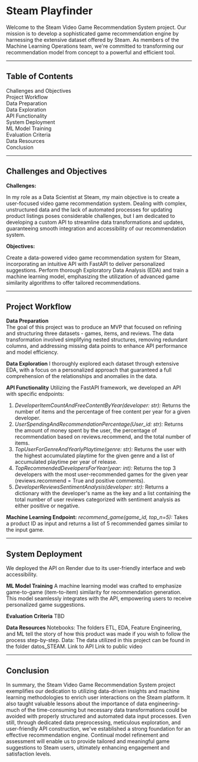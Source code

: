 # Steam Playfinder

Welcome to the Steam Video Game Recommendation System project. Our mission is to develop a sophisticated game recommendation engine by harnessing the extensive dataset offered by Steam. As members of the Machine Learning Operations team, we're committed to transforming our recommendation model from concept to a powerful and efficient tool.

_____________________________________________________________________________________________________________________________________________________________________________________________
## **Table of Contents**
Challenges and Objectives\
Project Workflow\
Data Preparation\
Data Exploration\
API Functionality\
System Deployment\
ML Model Training\
Evaluation Criteria\
Data Resources\
Conclusion

_____________________________________________________________________________________________________________________________________________________________________________________________
## **Challenges and Objectives**

**Challenges:**

In my role as a Data Scientist at Steam, my main objective is to create a user-focused video game recommendation system. Dealing with complex, unstructured data and the lack of automated processes for updating product listings poses considerable challenges, but I am dedicated to developing a custom API to streamline data transformations and updates, guaranteeing smooth integration and accessibility of our recommendation system.

**Objectives:**

Create a data-powered video game recommendation system for Steam, incorporating an intuitive API with FastAPI to deliver personalized suggestions.
Perform thorough Exploratory Data Analysis (EDA) and train a machine learning model, emphasizing the utilization of advanced game similarity algorithms to offer tailored recommendations.
_____________________________________________________________________________________________________________________________________________________________________________________________
## **Project Workflow**
**Data Preparation**\
The goal of this project was to produce an MVP that focused on refining and structuring three datasets - games, items, and reviews. The data transformation involved simplifying nested structures, removing redundant columns, and addressing missing data points to enhance API performance and model efficiency.

**Data Exploration**
I thoroughly explored each dataset through extensive EDA, with a focus on a personalized approach that guaranteed a full comprehension of the relationships and anomalies in the data. 

**API Functionality**
Utilizing the FastAPI framework, we developed an API with specific endpoints:
  1. *DeveloperItemCountAndFreeContentByYear(developer: str):* Returns the number of items and the percentage of free content per year for a given developer.
  2. *UserSpendingAndRecommendationPercentage(User_id: str):* Returns the amount of money spent by the user, the percentage of recommendation based on reviews.recommend, and the total number of items.
  3. *TopUserForGenreAndYearlyPlaytime(genre: str):* Returns the user with the highest accumulated playtime for the given genre and a list of accumulated playtime per year of release.
  4. *TopRecommendedDevelopersForYear(year: int):* Returns the top 3 developers with the most user-recommended games for the given year (reviews.recommend = True and positive comments).
  5. *DeveloperReviewsSentimentAnalysis(developer: str):* Returns a dictionary with the developer's name as the key and a list containing the total number of user reviews categorized with sentiment analysis as either positive or negative.

**Machine Learning Endpoint:**
*recommend_game(game_id, top_n=5):* Takes a product ID as input and returns a list of 5 recommended games similar to the input game.
_____________________________________________________________________________________________________________________________________________________________________________________________
## **System Deployment**
We deployed the API on Render due to its user-friendly interface and web accessibility.

**ML Model Training**
A machine learning model was crafted to emphasize game-to-game (item-to-item) similarity for recommendation generation. This model seamlessly integrates with the API, empowering users to receive personalized game suggestions.

**Evaluation Criteria**
TBD

**Data Resources**
Notebooks: The folders ETL, EDA, Feature Engineering, and ML tell the story of how this product was made if you wish to follow the process step-by-step. 
Data: The data utilized in this project can be found in the folder datos_STEAM.
Link to API
Link to public video 
_____________________________________________________________________________________________________________________________________________________________________________________________
## **Conclusion**
In summary, the Steam Video Game Recommendation System project exemplifies our dedication to utilizing data-driven insights and machine learning methodologies to enrich user interactions on the Steam platform. It also taught valuable lessons about the importance of data engineering- much of the time-consuming but necessary data transformations could be avoided with properly structured and automated data input processes.  Even still, through dedicated data preprocessing, meticulous exploration, and user-friendly API construction, we've established a strong foundation for an effective recommendation engine. Continual model refinement and assessment will enable us to provide tailored and meaningful game suggestions to Steam users, ultimately enhancing engagement and satisfaction levels.
